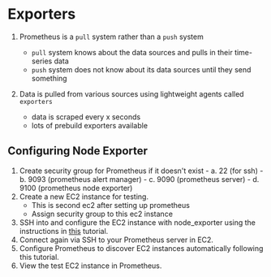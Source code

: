 # Exporters

1. Prometheus is a `pull` system rather than a `push` system
    - `pull` system knows about the data sources and pulls in their time-series data
    - `push` system does not know about its data sources until they send something

2. Data is pulled from various sources using lightweight agents called `exporters`
    - data is scraped every x seconds
    - lots of prebuild exporters available

## Configuring Node Exporter

1. Create security group for Prometheus if it doesn't exist
        - a. 22 (for ssh)
        - b. 9093 (prometheus alert manager)
        - c. 9090 (prometheus server)
        - d. 9100 (prometheus node exporter)
2. Create a new EC2 instance for testing.
    - This is second ec2 after setting up prometheus
    - Assign security group to this ec2 instance
3. SSH into and configure the EC2 instance with node_exporter using the instructions in [this](https://codewizardly.com/prometheus-on-aws-ec2-part2) tutorial.
4. Connect again via SSH to your Prometheus server in EC2.
5. Configure Prometheus to discover EC2 instances automatically following this tutorial.
6. View the test EC2 instance in Prometheus.

#
